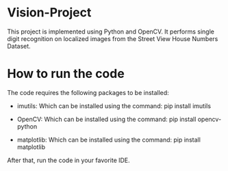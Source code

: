 # Vision-Project

This project is implemented using Python and OpenCV. It performs single digit recognition on localized images from the Street View House Numbers Dataset.

# How to run the code

The code requires the following packages to be installed:

  * imutils:
      Which can be installed using the command:
          pip install imutils

  * OpenCV:
      Which can be installed using the command:
          pip install opencv-python

  * matplotlib:
      Which can be installed using the command:
          pip install matplotlib

After that, run the code in your favorite IDE.

